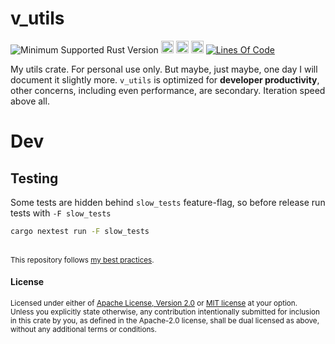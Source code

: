 # v_utils
![Minimum Supported Rust Version](https://img.shields.io/badge/nightly-1.81+-ab6000.svg)
[<img alt="crates.io" src="https://img.shields.io/crates/v/v_utils.svg?color=fc8d62&logo=rust" height="20" style=flat-square>](https://crates.io/crates/v_utils)
[<img alt="docs.rs" src="https://img.shields.io/badge/docs.rs-66c2a5?style=for-the-badge&labelColor=555555&logo=docs.rs&style=flat-square" height="20">](https://docs.rs/v_utils)
[<img alt="build status" src="https://img.shields.io/github/actions/workflow/status/valeratrades/v_utils/ci.yml?branch=master&style=for-the-badge&style=flat-square" height="20">](https://github.com/valeratrades/v_utils/actions?query=branch%3Amaster) <!--NB: Won't find it if repo is private-->
[![Lines Of Code](https://tokei.rs/b1/github/valeratrades/v_utils?category=code)](https://github.com/valeratrades/v_utils/tree/master/src)

My utils crate. For personal use only. But maybe, just maybe, one day I will document it slightly more.
`v_utils` is optimized for **developer productivity**, other concerns, including even performance, are secondary. Iteration speed above all.

# Dev
## Testing
Some tests are hidden behind `slow_tests` feature-flag, so before release run tests with `-F slow_tests`
```sh
cargo nextest run -F slow_tests
```

<br>

<sup>
This repository follows <a href="https://github.com/valeratrades/.github/tree/master/best_practices">my best practices</a>.
</sup>

#### License

<sup>
Licensed under either of <a href="LICENSE-APACHE">Apache License, Version
2.0</a> or <a href="LICENSE-MIT">MIT license</a> at your option.
</sup>

<br>

<sub>
Unless you explicitly state otherwise, any contribution intentionally submitted
for inclusion in this crate by you, as defined in the Apache-2.0 license, shall
be dual licensed as above, without any additional terms or conditions.
</sub>
